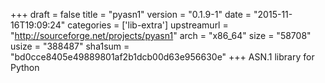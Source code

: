 +++
draft = false
title = "pyasn1"
version = "0.1.9-1"
date = "2015-11-16T19:09:24"
categories = ['lib-extra']
upstreamurl = "http://sourceforge.net/projects/pyasn1"
arch = "x86_64"
size = "58708"
usize = "388487"
sha1sum = "bd0cce8405e49889801af2b1dcb00d63e956630e"
+++
ASN.1 library for Python